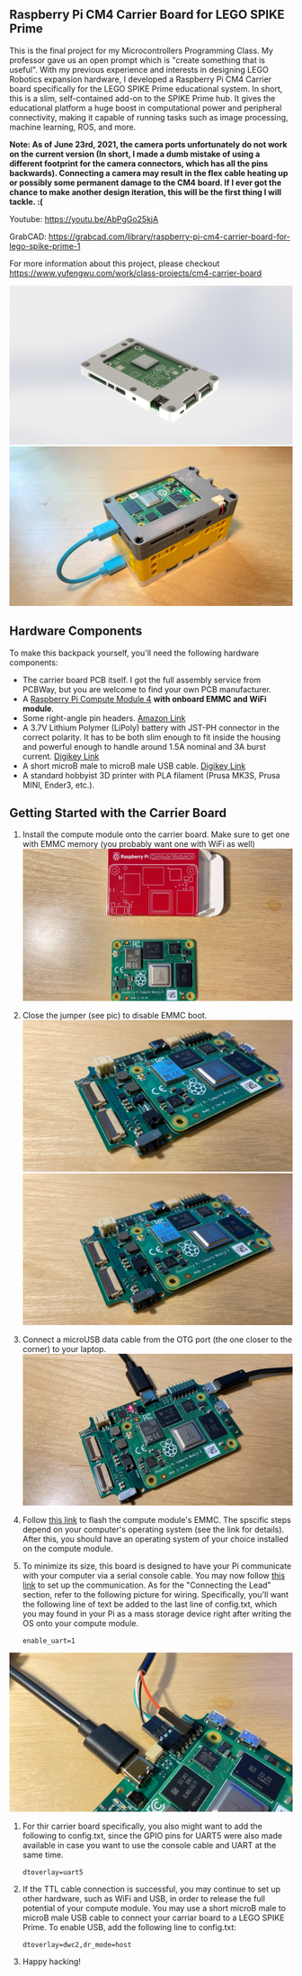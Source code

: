 ## Raspberry Pi CM4 Carrier Board for LEGO SPIKE Prime

This is the final project for my Microcontrollers Programming Class. My professor gave us an open prompt which is "create something that is useful". With my previous experience and interests in designing LEGO Robotics expansion hardware, I developed a Raspberry Pi CM4 Carrier board specifically for the LEGO SPIKE Prime educational system. In short, this is a slim, self-contained add-on to the SPIKE Prime hub. It gives the educational platform a huge boost in computational power and peripheral connectivity, making it capable of running tasks such as image processing, machine learning, ROS, and more.

**Note: As of June 23rd, 2021, the camera ports unfortunately do not work on the current version (In short, I made a dumb mistake of using a different footprint for the camera connectors, which has all the pins backwards). Connecting a camera may result in the flex cable heating up or possibly some permanent damage to the CM4 board. If I ever got the chance to make another design iteration, this will be the first thing I will tackle. :(**

Youtube: https://youtu.be/AbPgGo25kjA

GrabCAD: https://grabcad.com/library/raspberry-pi-cm4-carrier-board-for-lego-spike-prime-1

For more information about this project, please checkout https://www.yufengwu.com/work/class-projects/cm4-carrier-board

![Rendering](https://github.com/EricYufengWu/SPIKExCM4/blob/master/Documentation/Render-with-case.JPG)
![Finished](https://github.com/EricYufengWu/SPIKExCM4/blob/master/Documentation/IMG_4302.JPEG)

## Hardware Components
To make this backpack yourself, you'll need the following hardware components:
* The carrier board PCB itself. I got the full assembly service from PCBWay, but you are welcome to find your own PCB manufacturer.
* A [Raspberry Pi Compute Module 4](https://www.raspberrypi.org/products/compute-module-4/?variant=raspberry-pi-cm4001000) **with onboard EMMC and WiFi module**. 
* Some right-angle pin headers. [Amazon Link](https://www.amazon.com/Uxcell-a14032500ux0426-Right-Header-Spacing/dp/B010ESD338/ref=sr_1_3?dchild=1&keywords=right+angle+pin+headers&qid=1624248428&sr=8-3)
* A 3.7V Lithium Polymer (LiPoly) battery with JST-PH connector in the correct polarity. It has to be both slim enough to fit inside the housing and powerful enough to handle around 1.5A nominal and 3A burst current. [Digikey Link](https://www.digikey.com/en/products/detail/jauch-quartz/LP605060JU-PCM-WIRES-70MM/9560993?s=N4IgTCBcDaIDYAcBsAGArC1ArAriAugL5A)
* A short microB male to microB male USB cable. [Digikey Link](https://www.digikey.com/en/products/detail/CAB0701/1778-1018-ND/6928231?itemSeq=364421679)
* A standard hobbyist 3D printer with PLA filament (Prusa MK3S, Prusa MINI, Ender3, etc.).


## Getting Started with the Carrier Board
1. Install the compute module onto the carrier board. Make sure to get one with EMMC memory (you probably want one with WiFi as well)
![CM4](https://github.com/EricYufengWu/SPIKExCM4/blob/master/Documentation/1.jpeg)

1. Close the jumper (see pic) to disable EMMC boot. 
![Jumper Open](https://github.com/EricYufengWu/SPIKExCM4/blob/master/Documentation/2.jpeg)
![Jumper Closed](https://github.com/EricYufengWu/SPIKExCM4/blob/master/Documentation/3.jpeg)

1. Connect a microUSB data cable from the OTG port (the one closer to the corner) to your laptop.
![OTG](https://github.com/EricYufengWu/SPIKExCM4/blob/master/Documentation/4.jpeg)

1. Follow [this link](https://www.raspberrypi.org/documentation/hardware/computemodule/cm-emmc-flashing.md) to flash the compute module's EMMC. The spscific steps depend on your computer's operating system (see the link for details). After this, you should have an operating system of your choice installed on the compute module. 

1. To minimize its size, this board is designed to have your Pi communicate with your computer via a serial console cable. You may now follow [this link](https://learn.adafruit.com/adafruits-raspberry-pi-lesson-5-using-a-console-cable/overview) to set up the communication. As for the "Connecting the Lead" section, refer to the following picture for wiring. Specifically, you'll want the following line of text be added to the last line of config.txt, which you may found in your Pi as a mass storage device right after writing the OS onto your compute module.
    ```
    enable_uart=1
    ```
![Serial Console](https://github.com/EricYufengWu/SPIKExCM4/blob/master/Documentation/6.jpeg)

1. For thir carrier board specifically, you also might want to add the following to config.txt, since the GPIO pins for UART5 were also made available in case you want to use the console cable and UART at the same time.
    ```
    dtoverlay=uart5
    ```

1. If the TTL cable connection is successful, you may continue to set up other hardware, such as WiFi and USB, in order to release the full potential of your compute module. You may use a short microB male to microB male USB cable to connect your carriar board to a LEGO SPIKE Prime. To enable USB, add the following line to config.txt:
    ```
    dtoverlay=dwc2,dr_mode=host
    ```

1. Happy hacking!



